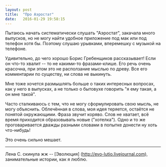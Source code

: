 ```yaml
---
layout: post
title:  "Про Аэростат"
date:   2016-01-29 19:58:15
---
```


Пытаюсь начать систематически слушать "Аэростат", закачала много выпусков, но не могу найти удобное приложение под мак или под телефон хотя бы.
Поэтому слушаю урывками, вперемешку с музыкой на телефоне.

Удивительно, до чего хорошо Борис Гребенщиков рассказывает! Если он что-то хвалит -- то не какими-то фразами-клише. Его речь очень красочна, при этом это не расползание мыслью по древу. Все его комментарии по существу, ни слова не выкинуть.

Мне тоже хочется размышлять больше о таких интересных вопросах, как у него в выпусках, а не только о бытовухе говорить "я ему такая, а он мне такой".

Часто сталкиваюсь с тем, что не могу сформулировать свою мысль, не могу объяснить. Облечённая в слова, моя идея теряется, остаётся не понятой окружающими. Фраза звучит коряво. Слов не хватает, всё время приходится образовывать новые ("хотелка"). Одно и то же проговаривается дважды разными словами в попытке донести ну хоть что-нибудь!

Это очень сильно мешает.

***

Лена С. скинула жж -- [Эволюция] (http://evo-lutio.livejournal.com), занимательные истории, как я люблю.




